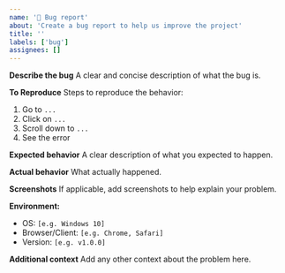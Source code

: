 ```yaml
---
name: '🐛 Bug report'
about: 'Create a bug report to help us improve the project'
title: ''
labels: ['bug']
assignees: []
---
```


**Describe the bug**
A clear and concise description of what the bug is.

**To Reproduce**
Steps to reproduce the behavior:

1. Go to `...`
2. Click on `...`
3. Scroll down to `...`
4. See the error

**Expected behavior**
A clear description of what you expected to happen.

**Actual behavior**
What actually happened.

**Screenshots**
If applicable, add screenshots to help explain your problem.

**Environment:**

- OS: `[e.g. Windows 10]`
- Browser/Client: `[e.g. Chrome, Safari]`
- Version: `[e.g. v1.0.0]`

**Additional context**
Add any other context about the problem here.
